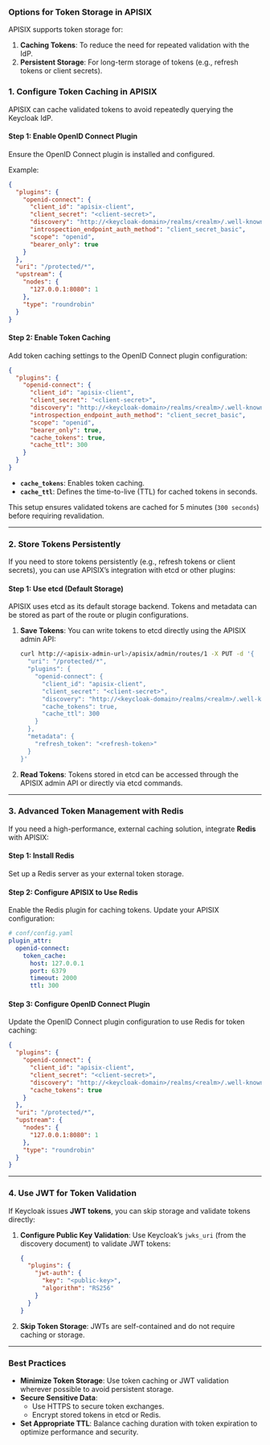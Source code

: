 ### **Options for Token Storage in APISIX**
APISIX supports token storage for:
1. **Caching Tokens**: To reduce the need for repeated validation with the IdP.
2. **Persistent Storage**: For long-term storage of tokens (e.g., refresh tokens or client secrets).

### **1. Configure Token Caching in APISIX**
APISIX can cache validated tokens to avoid repeatedly querying the Keycloak IdP.

#### **Step 1: Enable OpenID Connect Plugin**
Ensure the OpenID Connect plugin is installed and configured.

Example:
```json
{
  "plugins": {
    "openid-connect": {
      "client_id": "apisix-client",
      "client_secret": "<client-secret>",
      "discovery": "http://<keycloak-domain>/realms/<realm>/.well-known/openid-configuration",
      "introspection_endpoint_auth_method": "client_secret_basic",
      "scope": "openid",
      "bearer_only": true
    }
  },
  "uri": "/protected/*",
  "upstream": {
    "nodes": {
      "127.0.0.1:8080": 1
    },
    "type": "roundrobin"
  }
}
```

#### **Step 2: Enable Token Caching**
Add token caching settings to the OpenID Connect plugin configuration:
```json
{
  "plugins": {
    "openid-connect": {
      "client_id": "apisix-client",
      "client_secret": "<client-secret>",
      "discovery": "http://<keycloak-domain>/realms/<realm>/.well-known/openid-configuration",
      "introspection_endpoint_auth_method": "client_secret_basic",
      "scope": "openid",
      "bearer_only": true,
      "cache_tokens": true,
      "cache_ttl": 300
    }
  }
}
```

- **`cache_tokens`**: Enables token caching.
- **`cache_ttl`**: Defines the time-to-live (TTL) for cached tokens in seconds.

This setup ensures validated tokens are cached for 5 minutes (`300 seconds`) before requiring revalidation.

---

### **2. Store Tokens Persistently**
If you need to store tokens persistently (e.g., refresh tokens or client secrets), you can use APISIX’s integration with etcd or other plugins:

#### **Step 1: Use etcd (Default Storage)**
APISIX uses etcd as its default storage backend. Tokens and metadata can be stored as part of the route or plugin configurations.

1. **Save Tokens**:
   You can write tokens to etcd directly using the APISIX admin API:
   ```bash
   curl http://<apisix-admin-url>/apisix/admin/routes/1 -X PUT -d '{
     "uri": "/protected/*",
     "plugins": {
       "openid-connect": {
         "client_id": "apisix-client",
         "client_secret": "<client-secret>",
         "discovery": "http://<keycloak-domain>/realms/<realm>/.well-known/openid-configuration",
         "cache_tokens": true,
         "cache_ttl": 300
       }
     },
     "metadata": {
       "refresh_token": "<refresh-token>"
     }
   }'
   ```

2. **Read Tokens**:
   Tokens stored in etcd can be accessed through the APISIX admin API or directly via etcd commands.

---

### **3. Advanced Token Management with Redis**
If you need a high-performance, external caching solution, integrate **Redis** with APISIX:

#### **Step 1: Install Redis**
Set up a Redis server as your external token storage.

#### **Step 2: Configure APISIX to Use Redis**
Enable the Redis plugin for caching tokens. Update your APISIX configuration:
```yaml
# conf/config.yaml
plugin_attr:
  openid-connect:
    token_cache:
      host: 127.0.0.1
      port: 6379
      timeout: 2000
      ttl: 300
```

#### **Step 3: Configure OpenID Connect Plugin**
Update the OpenID Connect plugin configuration to use Redis for token caching:
```json
{
  "plugins": {
    "openid-connect": {
      "client_id": "apisix-client",
      "client_secret": "<client-secret>",
      "discovery": "http://<keycloak-domain>/realms/<realm>/.well-known/openid-configuration",
      "cache_tokens": true
    }
  },
  "uri": "/protected/*",
  "upstream": {
    "nodes": {
      "127.0.0.1:8080": 1
    },
    "type": "roundrobin"
  }
}
```

---

### **4. Use JWT for Token Validation**
If Keycloak issues **JWT tokens**, you can skip storage and validate tokens directly:

1. **Configure Public Key Validation**:
   Use Keycloak’s `jwks_uri` (from the discovery document) to validate JWT tokens:
   ```json
   {
     "plugins": {
       "jwt-auth": {
         "key": "<public-key>",
         "algorithm": "RS256"
       }
     }
   }
   ```

2. **Skip Token Storage**:
   JWTs are self-contained and do not require caching or storage.

---

### **Best Practices**
- **Minimize Token Storage**: Use token caching or JWT validation wherever possible to avoid persistent storage.
- **Secure Sensitive Data**:
  - Use HTTPS to secure token exchanges.
  - Encrypt stored tokens in etcd or Redis.
- **Set Appropriate TTL**: Balance caching duration with token expiration to optimize performance and security.

